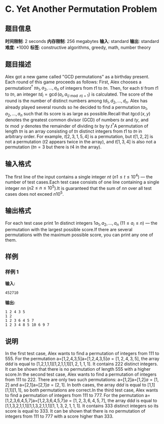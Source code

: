 # C. Yet Another Permutation Problem

## 题目信息

**时间限制**: 2 seconds
**内存限制**: 256 megabytes
**输入**: standard
**输出**: standard
**难度**: *1000
**标签**: constructive algorithms, greedy, math, number theory

## 题目描述

Alex got a new game called "GCD permutations" as a birthday present. Each round of this game proceeds as follows: First, Alex chooses a permutation$t$$^{\dagger}$ $t$$a_1, a_2, \ldots, a_n$ of integers from $t$$1$ to $t$$n$. Then, for each $t$$i$ from $t$$1$ to $t$$n$, an integer $t$$d_i = \gcd(a_i, a_{(i \bmod n) + 1})$ is calculated. The score of the round is the number of distinct numbers among $t$$d_1, d_2, \ldots, d_n$. Alex has already played several rounds so he decided to find a permutation $t$$a_1, a_2, \ldots, a_n$ such that its score is as large as possible.Recall that $t$$\gcd(x, y)$ denotes the greatest common divisor (GCD) of numbers $t$$x$ and $t$$y$, and $t$$x \bmod y$ denotes the remainder of dividing $t$$x$ by $t$$y$.$t$$^{\dagger}$A permutation of length $t$$n$ is an array consisting of $t$$n$ distinct integers from $t$$1$ to $t$$n$ in arbitrary order. For example, $t$$[2,3,1,5,4]$ is a permutation, but $t$$[1,2,2]$ is not a permutation ($t$$2$ appears twice in the array), and $t$$[1,3,4]$ is also not a permutation ($t$$n=3$ but there is $t$$4$ in the array).

## 输入格式

The first line of the input contains a single integer $n$$t$ ($n$$1 \le t \le 10^4$) — the number of test cases.Each test case consists of one line containing a single integer $n$$n$ ($n$$2 \le n \le 10^5$).It is guaranteed that the sum of $n$$n$ over all test cases does not exceed $n$$10^5$.

## 输出格式

For each test case print $1$$n$ distinct integers $1$$a_{1},a_{2},\ldots,a_{n}$ ($1$$1 \le a_i \le n$) — the permutation with the largest possible score.If there are several permutations with the maximum possible score, you can print any one of them.

## 样例

### 样例 1

**输入:**
```
452710
```

**输出:**
```
1 2 4 3 5 
1 2 
1 2 3 6 4 5 7 
1 2 3 4 8 5 10 6 9 7
```

## 说明

In the first test case, Alex wants to find a permutation of integers from 11$1$ to 55$5$. For the permutation a=[1,2,4,3,5]a=[1,2,4,3,5]$a=[1,2,4,3,5]$, the array dd$d$ is equal to [1,2,1,1,1][1,2,1,1,1]$[1,2,1,1,1]$. It contains 22$2$ distinct integers. It can be shown that there is no permutation of length 55$5$ with a higher score.In the second test case, Alex wants to find a permutation of integers from 11$1$ to 22$2$. There are only two such permutations: a=[1,2]a=[1,2]$a=[1,2]$ and a=[2,1]a=[2,1]$a=[2,1]$. In both cases, the array dd$d$ is equal to [1,1][1,1]$[1,1]$, so both permutations are correct.In the third test case, Alex wants to find a permutation of integers from 11$1$ to 77$7$. For the permutation a=[1,2,3,6,4,5,7]a=[1,2,3,6,4,5,7]$a=[1,2,3,6,4,5,7]$, the array dd$d$ is equal to [1,1,3,2,1,1,1][1,1,3,2,1,1,1]$[1,1,3,2,1,1,1]$. It contains 33$3$ distinct integers so its score is equal to 33$3$. It can be shown that there is no permutation of integers from 11$1$ to 77$7$ with a score higher than 33$3$.
